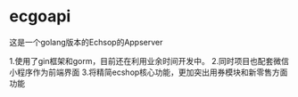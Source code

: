 # ecgoapi
这是一个golang版本的Echsop的Appserver

1.使用了gin框架和gorm，目前还在利用业余时间开发中。
2.同时项目也配套微信小程序作为前端界面
3.将精简ecshop核心功能，更加突出用券模块和新零售方面功能


